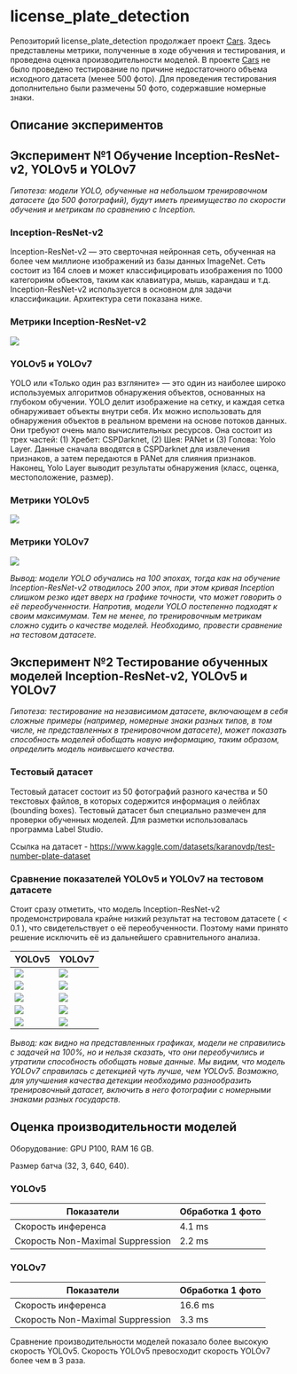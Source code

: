 # license_plate_detection

Репозиторий license_plate_detection продолжает проект [Cars](https://github.com/random-guys-doing-homework/cars). Здесь представлены метрики, полученные в ходе обучения и тестирования, и проведена оценка производительности моделей. В проекте [Cars](https://github.com/random-guys-doing-homework/cars) не было проведено тестирование по причине недостаточного объема исходного датасета (менее 500 фото). Для проведения тестирования дополнительно были размечены 50 фото, содержавшие номерные знаки.

## Описание экспериментов

## Эксперимент №1 Обучение Inception-ResNet-v2, YOLOv5 и YOLOv7

_Гипотеза: модели YOLO, обученные на небольшом тренировочном датасете (до 500 фотографий), будут иметь преимущество по скорости обучения и метрикам по сравнению с Inception._

### Inception-ResNet-v2

Inception-ResNet-v2 — это сверточная нейронная сеть, обученная на более чем миллионе изображений из базы данных ImageNet. Сеть состоит из 164 слоев и может классифицировать изображения по 1000 категориям объектов, таким как клавиатура, мышь, карандаш и т.д. Inception-ResNet-v2 используется в основном для задачи классификации. Архитектура сети показана ниже.

### Метрики Inception-ResNet-v2

<image src="./images/resnetv2_metrics.png"></image>

### YOLOv5 и YOLOv7

YOLO или «Только один раз взгляните» — это один из наиболее широко используемых алгоритмов обнаружения объектов, основанных на глубоком обучении. YOLO делит изображение на сетку, и каждая сетка обнаруживает объекты внутри себя. Их можно использовать для обнаружения объектов в реальном времени на основе потоков данных. Они требуют очень мало вычислительных ресурсов. Она состоит из трех частей: (1) Хребет: CSPDarknet, (2) Шея: PANet и (3) Голова: Yolo Layer. Данные сначала вводятся в CSPDarknet для извлечения признаков, а затем передаются в PANet для слияния признаков. Наконец, Yolo Layer выводит результаты обнаружения (класс, оценка, местоположение, размер).

### Метрики YOLOv5

<image src="./images/YOLOv5_metrics.png"></image>

### Метрики YOLOv7

<image src="./images/YOLOv7_metrics.png"></image>

_Вывод: модели YOLO обучались на 100 эпохах, тогда как на обучение Inception-ResNet-v2 отводилось 200 эпох, при этом кривая Inception слишком резко идет вверх на графике точности, что может говорить о её переобученности. Напротив, модели YOLO постепенно подходят к своим максимумам. Тем не менее, по тренировочным метрикам сложно судить о качестве моделей. Необходимо, провести сравнение на тестовом датасете._

## Эксперимент №2 Тестирование обученных моделей Inception-ResNet-v2, YOLOv5 и YOLOv7

_Гипотеза: тестирование на независимом датасете, включающем в себя сложные примеры (например, номерные знаки разных типов, в том числе, не представленных в тренировочном датасете), может показать способность моделей обобщать новую информацию, таким образом, определить модель наивысшего качества._

### Тестовый датасет

Тестовый датасет состоит из 50 фотографий разного качества и 50 текстовых файлов, в которых содержится информация о лейблах (bounding boxes). Тестовый датасет был специально размечен для проверки обученных моделей. Для разметки использовалась программа Label Studio.

Ссылка на датасет - https://www.kaggle.com/datasets/karanovdp/test-number-plate-dataset

### Сравнение показателей YOLOv5 и YOLOv7 на тестовом датасете

Стоит сразу отметить, что модель Inception-ResNet-v2 продемонстрировала крайне низкий результат на тестовом датасете ( < 0.1 ), что свидетельствует о её переобученности. Поэтому нами принято решение исключить её из дальнейшего сравнительного анализа.

| YOLOv5 | YOLOv7 |
| --- | --- |
| <image src="./images/y5/confusion_matrix.png"></image> | <image src="./images/y7/confusion_matrix.png"></image> |
| <image src="./images/y5/f1curve.png"></image> | <image src="./images/y7/F1_curve.png"></image> |
| <image src="./images/y5/P_curve.png"></image> | <image src="./images/y7/P_curve.png"></image> |
| <image src="./images/y5/PR_curve.png"></image> | <image src="./images/y7/PR_curve.png"></image> |
| <image src="./images/y5/R_curve.png"></image> | <image src="./images/y7/R_curve.png"></image> |  

_Вывод: как видно на представленных графиках, модели не справились с задачей на 100%, но и нельзя сказать, что они переобучились и утратили способность обобщать новые данные. Мы видим, что модель YOLOv7 справилась с детекцией чуть лучше, чем YOLOv5. Возможно, для улучшения качества детекции необходимо разнообразить тренировочный датасет, включить в него фотографии с номерными знаками разных государств._

## Оценка производительности моделей

Оборудование: GPU P100, RAM 16 GB.

Размер батча (32, 3, 640, 640).

### YOLOv5

| Показатели | Обработка 1 фото |
| --- | --- |
| Скорость инференса | 4.1 ms |
| Скорость Non-Maximal Suppression | 2.2 ms |

### YOLOv7

| Показатели | Обработка 1 фото |
| --- | --- |
| Скорость инференса | 16.6 ms |
| Скорость Non-Maximal Suppression | 3.3 ms |

Сравнение производительности моделей показало более высокую скорость YOLOv5. Скорость YOLOv5 превосходит скорость YOLOv7 более чем в 3 раза.
